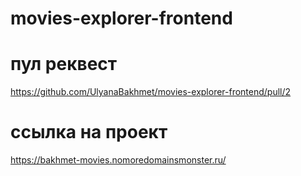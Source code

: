 # movies-explorer-frontend

# пул реквест
https://github.com/UlyanaBakhmet/movies-explorer-frontend/pull/2

# ссылка на проект
https://bakhmet-movies.nomoredomainsmonster.ru/
